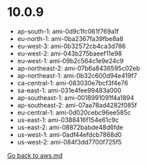 
 # 10.0.9
- ap-south-1: ami-0d9c1fc061f769a1f
- eu-north-1: ami-0ba2367fa39fbe8a8
- eu-west-3: ami-0b32572cb4ca3d786
- eu-west-2: ami-043b275baeef11e98
- eu-west-1: ami-09b2c564c1e9e24c9
- ap-northeast-2: ami-07b6a8436595c02eb
- ap-northeast-1: ami-0b32c600d94e419f7
- ca-central-1: ami-083030e7bcf3f4e76
- sa-east-1: ami-031e4fee99483a000
- ap-southeast-1: ami-0018991091f4a1894
- ap-southeast-2: ami-07aa78ad4282f085f
- eu-central-1: ami-0d020cebc96ee585c
- us-east-1: ami-0388416f154e61c9c
- us-east-2: ami-08872babde48d6fde
- us-west-1: ami-0adf44efdcb7868d0
- us-west-2: ami-084f3dd7700f725f5

[Go back to aws.md](../../aws.md) 
